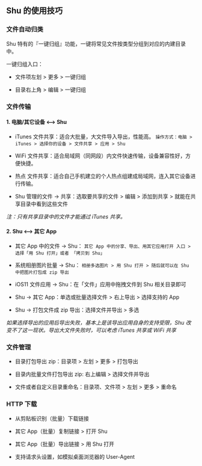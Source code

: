 ## Shu 的使用技巧


### 文件自动归类

Shu 特有的『一键归组』功能，一键将常见文件按类型分组到对应的内建目录中。

一键归组入口：

* 文件项左划 > 更多 > 一键归组

* 目录右上角 > 编辑 > 一键归组


### 文件传输

#### 1. 电脑/其它设备 <--> Shu

* iTunes 文件共享：适合大批量，大文件导入导出，性能高。
`操作方式：电脑 > iTunes > 选择你的设备 > 文件共享 > 应用 > Shu`

* WiFi 文件共享：适合局域网（同网段）内文件快速传输，设备兼容性好，方便快捷。

* 热点 文件共享：适合自己手机建立的个人热点组建成局域网，连入其它设备进行传输。

* Shu 管理的文件 -> 共享：选取要共享的文件 > 编辑 > 添加到共享 > 就能在共享目录中看到这些文件

*注：只有共享目录中的文件才能通过 iTunes 共享。*


#### 2. Shu <--> 其它 App

* 其它 App 中的文件 -> Shu：
`其它 App 中的分享、导出、用其它应用打开 入口 > 选择「用 Shu 打开」或者 「拷贝到 Shu」`

* 系统相册图片批量 -> Shu：
`相册多选图片 > 用 Shu 打开 > 随后就可以在 Shu 中把图片打包成 zip 导出`

* iOS11 文件应用 -> Shu：在「文件」应用中拖拽文件到 Shu 相关目录即可

* Shu -> 其它 App：单选或批量选择文件 > 右上导出 > 选择支持的 App

* Shu -> 打包文件成 zip 导出：选择文件并导出 > 多选


*如果选择导出的应用后导出失败，基本上是该导出应用自身的支持受限，Shu 改变不了这一现状。导出大文件失败时，可以考虑 iTunes 共享或 WiFi 共享*


### 文件管理

* 目录打包导出 zip：目录项 > 左划 > 更多 > 打包导出

* 目录内批量文件打包导出 zip: 右上编辑 > 选择文件并导出

* 文件或者自定义目录重命名：目录项、文件项 > 左划 > 更多 > 重命名


### HTTP 下载

* 从剪贴板识别（批量）下载链接

* 其它 App（批量）复制链接 > 打开 Shu

* 其它 App（批量）导出链接 > 用 Shu 打开

* 支持请求头设置，如模拟桌面浏览器的 User-Agent



